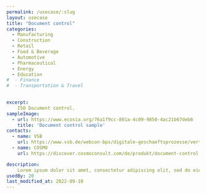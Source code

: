 ```yaml
---
permalink: /usecase/:slug
layout: usecase
title: "Document control"
categories: 
  - Manufacturing
  - Construction
  - Retail
  - Food & Beverage
  - Automotive
  - Pharmaceutical
  - Energy
  - Education
#  - Finance
#  - Transportation & Travel
 

excerpt: 
    ISO Document control.
sampleImage: 
  - url: https://www.ecosia.org/76a1f9cc-801a-4c09-9850-4ac21b67deb6 
    title: 'Document control sample'
contacts: 
  - name: VSB
    url: https://www.vsb.de/webcon-bps/digitale-geschaeftsprozesse/vertragsverwaltung.html
  - name: COSMO
    url: https://discover.cosmoconsult.com/de/produkt/document-control

description:
    Lorem ipsum dolor sit amet, consectetur adipiscing elit, sed do eiusmod tempor incididunt ut labore et dolore magna aliqua. Ut enim ad minim veniam, quis nostrud exercitation ullamco laboris nisi ut aliquip ex ea commodo consequat. Duis aute irure dolor in reprehenderit in voluptate velit esse cillum dolore eu fugiat nulla pariatur. Excepteur sint occaecat cupidatat non proident, sunt in culpa qui officia deserunt mollit anim id est laborum.
usedBy: 20
last_modified_at: 2022-09-10
---
```



